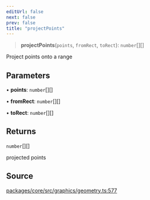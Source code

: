 ```yaml
---
editUrl: false
next: false
prev: false
title: "projectPoints"
---
```


> **projectPoints**(`points`, `fromRect`, `toRect`): `number`[][]

Project points onto a range

## Parameters

• **points**: `number`[][]

• **fromRect**: `number`[][]

• **toRect**: `number`[][]

## Returns

`number`[][]

projected points

## Source

[packages/core/src/graphics/geometry.ts:577](https://github.com/dgmjs/dgmjs/blob/main/packages/core/src/graphics/geometry.ts#L577)
